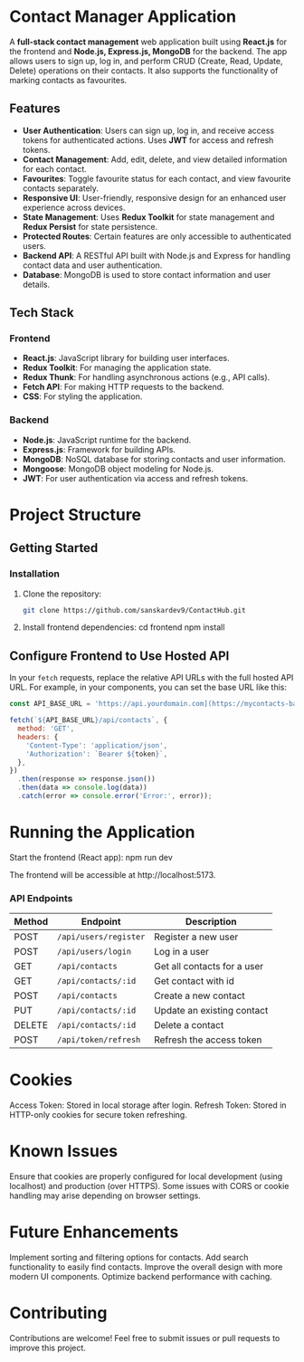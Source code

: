 # Contact Manager Application

A **full-stack contact management** web application built using **React.js** for the frontend and **Node.js, Express.js, MongoDB** for the backend. The app allows users to sign up, log in, and perform CRUD (Create, Read, Update, Delete) operations on their contacts. It also supports the functionality of marking contacts as favourites.

## Features

- **User Authentication**: Users can sign up, log in, and receive access tokens for authenticated actions. Uses **JWT** for access and refresh tokens.
- **Contact Management**: Add, edit, delete, and view detailed information for each contact.
- **Favourites**: Toggle favourite status for each contact, and view favourite contacts separately.
- **Responsive UI**: User-friendly, responsive design for an enhanced user experience across devices.
- **State Management**: Uses **Redux Toolkit** for state management and **Redux Persist** for state persistence.
- **Protected Routes**: Certain features are only accessible to authenticated users.
- **Backend API**: A RESTful API built with Node.js and Express for handling contact data and user authentication.
- **Database**: MongoDB is used to store contact information and user details.

## Tech Stack

### Frontend
- **React.js**: JavaScript library for building user interfaces.
- **Redux Toolkit**: For managing the application state.
- **Redux Thunk**: For handling asynchronous actions (e.g., API calls).
- **Fetch API**: For making HTTP requests to the backend.
- **CSS**: For styling the application.

### Backend
- **Node.js**: JavaScript runtime for the backend.
- **Express.js**: Framework for building APIs.
- **MongoDB**: NoSQL database for storing contacts and user information.
- **Mongoose**: MongoDB object modeling for Node.js.
- **JWT**: For user authentication via access and refresh tokens.

# Project Structure

## Getting Started

### Installation

1. Clone the repository:

   ```bash
   git clone https://github.com/sanskardev9/ContactHub.git
   
2. Install frontend dependencies:
    cd frontend
    npm install

## Configure Frontend to Use Hosted API

In your `fetch` requests, replace the relative API URLs with the full hosted API URL. For example, in your components, you can set the base URL like this:

```javascript
const API_BASE_URL = 'https://api.yourdomain.com](https://mycontacts-backend-flub.onrender.com/';

fetch(`${API_BASE_URL}/api/contacts`, {
  method: 'GET',
  headers: {
    'Content-Type': 'application/json',
    'Authorization': `Bearer ${token}`,
  },
})
  .then(response => response.json())
  .then(data => console.log(data))
  .catch(error => console.error('Error:', error));
```

# Running the Application
Start the frontend (React app):
npm run dev

The frontend will be accessible at http://localhost:5173.

### API Endpoints

| Method | Endpoint                   | Description                          |
|--------|----------------------------|--------------------------------------|
| POST   | `/api/users/register`       | Register a new user                 |
| POST   | `/api/users/login`          | Log in a user                       |
| GET    | `/api/contacts`             | Get all contacts for a user         |
| GET    | `/api/contacts/:id`         | Get contact with id                 |
| POST   | `/api/contacts`             | Create a new contact                |
| PUT    | `/api/contacts/:id`         | Update an existing contact          |
| DELETE | `/api/contacts/:id`         | Delete a contact                    |
| POST   | `/api/token/refresh`        | Refresh the access token            |


# Cookies
Access Token: Stored in local storage after login.
Refresh Token: Stored in HTTP-only cookies for secure token refreshing.

# Known Issues
Ensure that cookies are properly configured for local development (using localhost) and production (over HTTPS).
Some issues with CORS or cookie handling may arise depending on browser settings.

# Future Enhancements
Implement sorting and filtering options for contacts.
Add search functionality to easily find contacts.
Improve the overall design with more modern UI components.
Optimize backend performance with caching.

# Contributing
Contributions are welcome! Feel free to submit issues or pull requests to improve this project.
